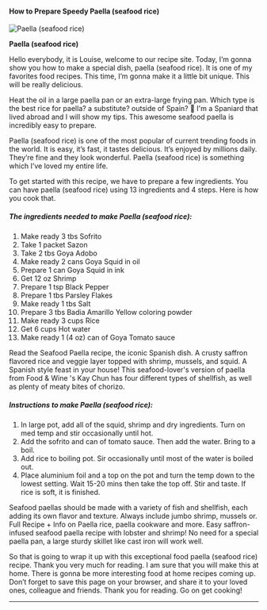             

#### How to Prepare Speedy Paella (seafood rice)

![Paella (seafood rice)](https://img-global.cpcdn.com/recipes/d6b02648c84a87b2/751x532cq70/paella-seafood-rice-recipe-main-photo.jpg)

**Paella (seafood rice)**

Hello everybody, it is Louise, welcome to our recipe site. Today, I’m gonna show you how to make a special dish, paella (seafood rice). It is one of my favorites food recipes. This time, I’m gonna make it a little bit unique. This will be really delicious.

Heat the oil in a large paella pan or an extra-large frying pan. Which type is the best rice for paella? a substitute? outside of Spain? 🥘 I'm a Spaniard that lived abroad and I will show my tips. This awesome seafood paella is incredibly easy to prepare.

Paella (seafood rice) is one of the most popular of current trending foods in the world. It is easy, it’s fast, it tastes delicious. It’s enjoyed by millions daily. They’re fine and they look wonderful. Paella (seafood rice) is something which I’ve loved my entire life.

To get started with this recipe, we have to prepare a few ingredients. You can have paella (seafood rice) using 13 ingredients and 4 steps. Here is how you cook that.

##### The ingredients needed to make Paella (seafood rice):

1.  Make ready 3 tbs Sofrito
2.  Take 1 packet Sazon
3.  Take 2 tbs Goya Adobo
4.  Make ready 2 cans Goya Squid in oil
5.  Prepare 1 can Goya Squid in ink
6.  Get 12 oz Shrimp
7.  Prepare 1 tsp Black Pepper
8.  Prepare 1 tbs Parsley Flakes
9.  Make ready 1 tbs Salt
10.  Prepare 3 tbs Badia Amarillo Yellow coloring powder
11.  Make ready 3 cups Rice
12.  Get 6 cups Hot water
13.  Make ready 1 (4 oz) can of Goya Tomato sauce

Read the Seafood Paella recipe, the iconic Spanish dish. A crusty saffron flavored rice and veggie layer topped with shrimp, mussels, and squid. A Spanish style feast in your house! This seafood-lover's version of paella from Food & Wine 's Kay Chun has four different types of shellfish, as well as plenty of meaty bites of chorizo.

##### Instructions to make Paella (seafood rice):

1.  In large pot, add all of the squid, shrimp and dry ingredients. Turn on med temp and stir occasionally until hot.
2.  Add the sofrito and can of tomato sauce. Then add the water. Bring to a boil.
3.  Add rice to boiling pot. Sir occasionally until most of the water is boiled out.
4.  Place aluminium foil and a top on the pot and turn the temp down to the lowest setting. Wait 15-20 mins then take the top off. Stir and taste. If rice is soft, it is finished.

Seafood paellas should be made with a variety of fish and shellfish, each adding its own flavor and texture. Always include jumbo shrimp, mussels or. Full Recipe + Info on Paella rice, paella cookware and more. Easy saffron-infused seafood paella recipe with lobster and shrimp! No need for a special paella pan, a large sturdy skillet like cast iron will work well.

So that is going to wrap it up with this exceptional food paella (seafood rice) recipe. Thank you very much for reading. I am sure that you will make this at home. There is gonna be more interesting food at home recipes coming up. Don’t forget to save this page on your browser, and share it to your loved ones, colleague and friends. Thank you for reading. Go on get cooking!

* * *
